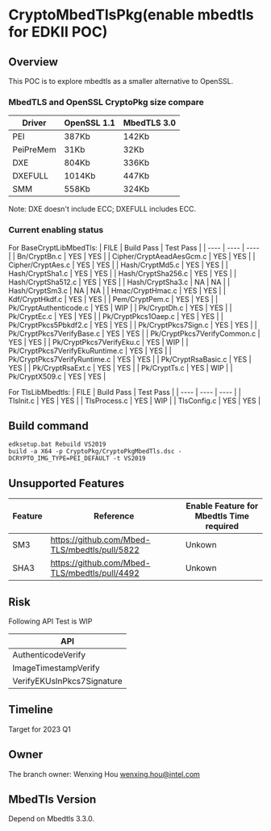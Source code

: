# CryptoMbedTlsPkg(enable mbedtls for EDKII POC)

## Overview
This POC is to explore mbedtls as a smaller alternative to OpenSSL.

### MbedTLS and OpenSSL CryptoPkg size compare

|  Driver  | OpenSSL 1.1  |  MbedTLS 3.0 |
|  ----  | ----  | ----  |
|  PEI  | 387Kb  | 142Kb |
|  PeiPreMem  | 31Kb  | 32Kb |
|  DXE  | 804Kb  | 336Kb  |
|  DXEFULL  | 1014Kb  | 447Kb  |
|  SMM  | 558Kb  | 324Kb  |

Note: DXE doesn't include ECC; DXEFULL includes ECC.

### Current enabling status

For BaseCryptLibMbedTls:
|  FILE  | Build Pass  | Test Pass |
|  ----  | ----  | ----  |
| Bn/CryptBn.c  | YES | YES |
| Cipher/CryptAeadAesGcm.c  | YES | YES |
| Cipher/CryptAes.c  | YES | YES |
| Hash/CryptMd5.c  | YES | YES |
| Hash/CryptSha1.c  | YES | YES |
| Hash/CryptSha256.c  | YES | YES |
| Hash/CryptSha512.c  | YES | YES |
| Hash/CryptSha3.c  | NA | NA |
| Hash/CryptSm3.c  | NA | NA |
| Hmac/CryptHmac.c  | YES | YES |
| Kdf/CryptHkdf.c  | YES | YES |
| Pem/CryptPem.c  | YES | YES |
| Pk/CryptAuthenticode.c  | YES | WIP |
| Pk/CryptDh.c  | YES | YES |
| Pk/CryptEc.c  | YES | YES |
| Pk/CryptPkcs1Oaep.c  | YES | YES |
| Pk/CryptPkcs5Pbkdf2.c  | YES | YES |
| Pk/CryptPkcs7Sign.c  | YES | YES |
| Pk/CryptPkcs7VerifyBase.c  | YES | YES |
| Pk/CryptPkcs7VerifyCommon.c  | YES | YES |
| Pk/CryptPkcs7VerifyEku.c  | YES | WIP |
| Pk/CryptPkcs7VerifyEkuRuntime.c  | YES | YES |
| Pk/CryptPkcs7VerifyRuntime.c  | YES | YES |
| Pk/CryptRsaBasic.c  | YES | YES |
| Pk/CryptRsaExt.c  | YES | YES |
| Pk/CryptTs.c  | YES | WIP |
| Pk/CryptX509.c  | YES | YES |

For TlsLibMbedtls:
|  FILE  | Build Pass  | Test Pass |
|  ----  | ----  | ----  |
| TlsInit.c  | YES | YES |
| TlsProcess.c  | YES | WIP |
| TlsConfig.c  | YES | YES |

## Build command

   ```
   edksetup.bat Rebuild VS2019
   build -a X64 -p CryptoPkg/CryptoPkgMbedTls.dsc -DCRYPTO_IMG_TYPE=PEI_DEFAULT -t VS2019
   ```

## Unsupported Features

|  Feature  | Reference  | Enable Feature for Mbedtls Time required |
|  ----  | ----  | ----  |
| SM3 | https://github.com/Mbed-TLS/mbedtls/pull/5822 | Unkown |
| SHA3  | https://github.com/Mbed-TLS/mbedtls/pull/4492 | Unkown |

## Risk

Following API Test is WIP

|  API  |
|  ----  |
| AuthenticodeVerify  |
| ImageTimestampVerify  |
| VerifyEKUsInPkcs7Signature  |

## Timeline
Target for 2023 Q1
## Owner
The branch owner: Wenxing Hou <wenxing.hou@intel.com>  
## MbedTls Version
Depend on Mbedtls 3.3.0.
